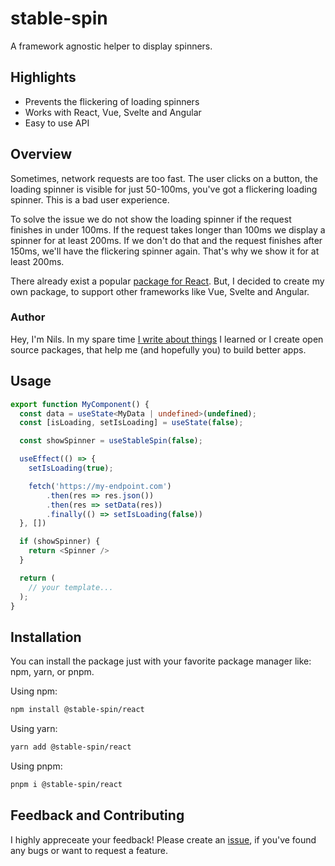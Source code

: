 # stable-spin

A framework agnostic helper to display spinners.

## Highlights

- Prevents the flickering of loading spinners
- Works with React, Vue, Svelte and Angular
- Easy to use API

## Overview

Sometimes, network requests are too fast. The user clicks on a button, the loading spinner is visible for just 50-100ms, you've got a flickering loading spinner. This is a bad user experience.

To solve the issue we do not show the loading spinner if the request finishes in under 100ms. If the request takes longer than 100ms we display a spinner for at least 200ms. If we don't do that and the request finishes after 150ms, we'll have the flickering spinner again. That's why we show it for at least 200ms.

There already exist a popular [package for React](https://github.com/smeijer/spin-delay). But, I decided to create my own package, to support other frameworks like Vue, Svelte and Angular.

### Author

Hey, I'm Nils. In my spare time [I write about things](https://www.haberkamp.dev/) I learned or I create open source packages, that help me (and hopefully you) to build better apps.

## Usage

```ts
export function MyComponent() {
  const data = useState<MyData | undefined>(undefined);
  const [isLoading, setIsLoading] = useState(false);

  const showSpinner = useStableSpin(false);

  useEffect(() => {
    setIsLoading(true);

    fetch('https://my-endpoint.com')
        .then(res => res.json())
        .then(res => setData(res))
        .finally(() => setIsLoading(false))
  }, [])

  if (showSpinner) {
    return <Spinner />
  }

  return (
    // your template...
  );
}
```

## Installation

You can install the package just with your favorite package manager like: npm, yarn, or pnpm.

Using npm:

```bash
npm install @stable-spin/react
```

Using yarn:

```bash
yarn add @stable-spin/react
```

Using pnpm:

```bash
pnpm i @stable-spin/react
```

## Feedback and Contributing

I highly appreceate your feedback! Please create an [issue](https://github.com/Haberkamp/stable-spin/issues/new), if you've found any bugs or want to request a feature.
